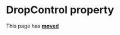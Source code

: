 # DropControl property #

This page has [**moved**](https://lib-docs.delphidabbler.com/DropFiles/5/API/TPJDropFiles-DropControl)